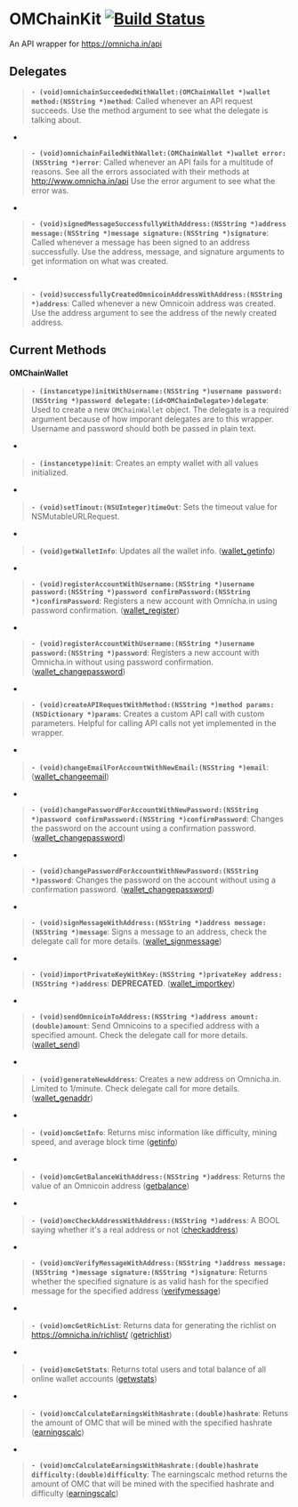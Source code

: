# OMChainKit [![Build Status](https://travis-ci.org/ZaneH/OMChainKit.svg?branch=master)](https://travis-ci.org/ZaneH/OMChainKit)
An API wrapper for https://omnicha.in/api

## Delegates
> **`- (void)omnichainSucceededWithWallet:(OMChainWallet *)wallet method:(NSString *)method`**: Called whenever an API request succeeds. Use the method argument to see what the delegate is talking about.

-

> **`- (void)omnichainFailedWithWallet:(OMChainWallet *)wallet error:(NSString *)error`**: Called whenever an API fails for a multitude of reasons. See all the errors associated with their methods at http://www.omnicha.in/api
Use the error argument to see what the error was.

-

> **`- (void)signedMessageSuccessfullyWithAddress:(NSString *)address message:(NSString *)message signature:(NSString *)signature`**: Called whenever a message has been signed to an address successfully. Use the address, message, and signature arguments to get information on what was created.

-

> **`- (void)successfullyCreatedOmnicoinAddressWithAddress:(NSString *)address`**: Called whenever a new Omnicoin address was created. Use the address argument to see the address of the newly created address.

## Current Methods
#### OMChainWallet
> **`- (instancetype)initWithUsername:(NSString *)username password:(NSString *)password delegate:(id<OMChainDelegate>)delegate`**: Used to create a new `OMChainWallet` object. The delegate is a required argument because of how imporant delegates are to this wrapper. Username and password should both be passed in plain text.

-

> **`- (instancetype)init`**: Creates an empty wallet with all values initialized.

-

> **`- (void)setTimout:(NSUInteger)timeOut`**: Sets the timeout value for NSMutableURLRequest.

-

> **`- (void)getWalletInfo`**: Updates all the wallet info. ([wallet_getinfo](https://omnicha.in/api#wallet_getinfo-docs))

-

> **`- (void)registerAccountWithUsername:(NSString *)username password:(NSString *)password confirmPassword:(NSString *)confirmPassword`**: Registers a new account with Omnicha.in using password confirmation. ([wallet_register](https://omnicha.in/api#wallet_register-docs))

-

> **`- (void)registerAccountWithUsername:(NSString *)username password:(NSString *)password`**: Registers a new account with Omnicha.in without using password confirmation. ([wallet_changepassword](https://omnicha.in/api#wallet_changepassword-docs))

-

> **`- (void)createAPIRequestWithMethod:(NSString *)method params:(NSDictionary *)params`**: Creates a custom API call with custom parameters. Helpful for calling API calls not yet implemented in the wrapper.

-

> **`- (void)changeEmailForAccountWithNewEmail:(NSString *)email`**:  ([wallet_changeemail](https://omnicha.in/api#wallet_changeemail-docs))

-

> **`- (void)changePasswordForAccountWithNewPassword:(NSString *)password confirmPassword:(NSString *)confirmPassword`**: Changes the password on the account using a confirmation password. ([wallet_changepassword](https://omnicha.in/api#wallet_changepassword-docs))

-

> **`- (void)changePasswordForAccountWithNewPassword:(NSString *)password`**: Changes the password on the account without using a confirmation password. ([wallet_changepassword](https://omnicha.in/api#wallet_changepassword-docs))

-

> **`- (void)signMessageWithAddress:(NSString *)address message:(NSString *)message`**: Signs a message to an address, check the delegate call for more details. ([wallet_signmessage](https://omnicha.in/api#wallet_signmessage-docs))

-

> **`- (void)importPrivateKeyWithKey:(NSString *)privateKey address:(NSString *)address`**: **DEPRECATED**. ([wallet_importkey](https://omnicha.in/api#wallet_importkey-docs))

-

> **`- (void)sendOmnicoinToAddress:(NSString *)address amount:(double)amount`**: Send Omnicoins to a specified address with a specified amount. Check the delegate call for more details. ([wallet_send](https://omnicha.in/api#wallet_send-docs))

-

> **`- (void)generateNewAddress`**: Creates a new address on Omnicha.in. Limited to 1/minute. Check delegate call for more details. ([wallet_genaddr](https://omnicha.in/api#wallet_genaddr-docs))

-

> **`- (void)omcGetInfo`**: Returns misc information like difficulty, mining speed, and average block time ([getinfo](https://omnicha.in/api#getinfo-docs))

-

> **`- (void)omcGetBalanceWithAddress:(NSString *)address`**: Returns the value of an Omnicoin address ([getbalance](https://omnicha.in/api#getbalance-docs))

-

> **`- (void)omcCheckAddressWithAddress:(NSString *)address`**: A BOOL saying whether it's a real address or not ([checkaddress](https://omnicha.in/api#checkaddress-docs))

-

> **`- (void)omcVerifyMessageWithAddress:(NSString *)address message:(NSString *)message signature:(NSString *)signature`**: Returns whether the specified signature is as valid hash for the specified message for the specified address ([verifymessage](https://omnicha.in/api#verifymessage-docs))

-

> **`- (void)omcGetRichList`**: Returns data for generating the richlist on https://omnicha.in/richlist/ ([getrichlist](https://omnicha.in/api#getrichlist-docs))

-

> **`- (void)omcGetStats`**: Returns total users and total balance of all online wallet accounts ([getwstats](https://omnicha.in/api#getwstats-docs))

-

> **`- (void)omcCalculateEarningsWithHashrate:(double)hashrate`**: Retuns the amount of OMC that will be mined with the specified hashrate ([earningscalc](https://omnicha.in/api#earningscalc-docs))

-

> **`- (void)omcCalculateEarningsWithHashrate:(double)hashrate difficulty:(double)difficulty`**: The earningscalc method returns the amount of OMC that will be mined with the specified hashrate and difficulty ([earningscalc](https://omnicha.in/api#earningscalc-docs))

